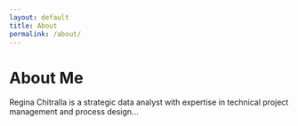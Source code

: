 ```yaml
---
layout: default
title: About
permalink: /about/
---
```


# About Me

Regina Chitralla is a strategic data analyst with expertise in technical project management and process design...
